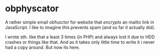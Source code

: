 obphyscator
===========

A rather simple email obfusctor for website that _encrypts_ 
an mailto link in JavaScript. I like to imagine this prevents
spam (and so far it actually did). 

I wrote sth. like that a least 3 times (in PHP) and always lost
it due to HDD crashes or things like that. And as it takes only 
little time to write it i never had a copy around. But now its
here. 
